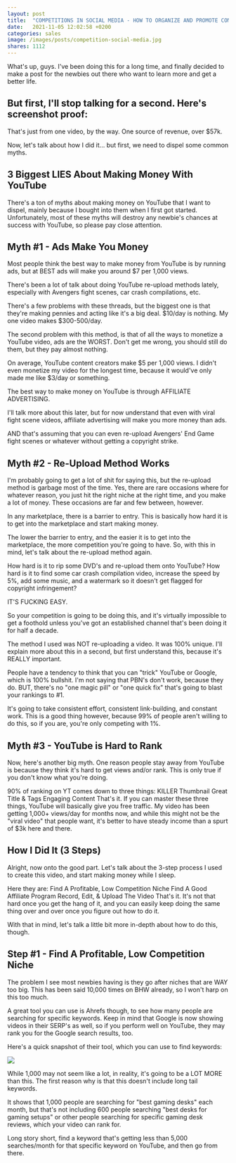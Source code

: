 ```yaml
---
layout: post
title:  "COMPETITIONS IN SOCIAL MEDIA - HOW TO ORGANIZE AND PROMOTE COMPETITIONS ON FACEBOOK OR INSTAGRAM?"
date:   2021-11-05 12:02:58 +0200
categories: sales
image: /images/posts/competition-social-media.jpg
shares: 1112
---
```


What's up, guys. I've been doing this for a long time, and finally decided to make a post for the newbies out there who want to learn more and get a better life.

But first, I'll stop talking for a second. Here's screenshot proof:
-----------


That's just from one video, by the way. One source of revenue, over $57k.

Now, let's talk about how I did it... but first, we need to dispel some common myths.


3 Biggest LIES About Making Money With YouTube
-----------

There's a ton of myths about making money on YouTube that I want to dispel, mainly because I bought into them when I first got started. Unfortunately, most of these myths will destroy any newbie's chances at success with YouTube, so please pay close attention.

Myth #1 - Ads Make You Money
-----------

Most people think the best way to make money from YouTube is by running ads, but at BEST ads will make you around $7 per 1,000 views.

There's been a lot of talk about doing YouTube re-upload methods lately, especially with Avengers fight scenes, car crash compilations, etc.

There's a few problems with these threads, but the biggest one is that they're making pennies and acting like it's a big deal. $10/day is nothing. My one video makes $300-500/day.

The second problem with this method, is that of all the ways to monetize a YouTube video, ads are the WORST. Don't get me wrong, you should still do them, but they pay almost nothing.

On average, YouTube content creators make $5 per 1,000 views. I didn't even monetize my video for the longest time, because it would've only made me like $3/day or something.

The best way to make money on YouTube is through AFFILIATE ADVERTISING.

I'll talk more about this later, but for now understand that even with viral fight scene videos, affiliate advertising will make you more money than ads.

AND that's assuming that you can even re-upload Avengers' End Game fight scenes or whatever without getting a copyright strike.

Myth #2 - Re-Upload Method Works
-----------

I'm probably going to get a lot of shit for saying this, but the re-upload method is garbage most of the time. Yes, there are rare occasions where for whatever reason, you just hit the right niche at the right time, and you make a lot of money. These occasions are far and few between, however.

In any marketplace, there is a barrier to entry. This is basically how hard it is to get into the marketplace and start making money.

The lower the barrier to entry, and the easier it is to get into the marketplace, the more competition you're going to have. So, with this in mind, let's talk about the re-upload method again.

How hard is it to rip some DVD's and re-upload them onto YouTube? How hard is it to find some car crash compilation video, increase the speed by 5%, add some music, and a watermark so it doesn't get flagged for copyright infringement?

IT'S FUCKING EASY.

So your competition is going to be doing this, and it's virtually impossible to get a foothold unless you've got an established channel that's been doing it for half a decade.

The method I used was NOT re-uploading a video. It was 100% unique. I'll explain more about this in a second, but first understand this, because it's REALLY important.

People have a tendency to think that you can "trick" YouTube or Google, which is 100% bullshit. I'm not saying that PBN's don't work, because they do. BUT, there's no "one magic pill" or "one quick fix" that's going to blast your rankings to #1.

It's going to take consistent effort, consistent link-building, and constant work. This is a good thing however, because 99% of people aren't willing to do this, so if you are, you're only competing with 1%.

Myth #3 - YouTube is Hard to Rank
-----------


Now, here's another big myth. One reason people stay away from YouTube is because they think it's hard to get views and/or rank. This is only true if you don't know what you're doing.

90% of ranking on YT comes down to three things:
KILLER Thumbnail
Great Title & Tags
Engaging Content
That's it. If you can master these three things, YouTube will basically give you free traffic. My video has been getting 1,000+ views/day for months now, and while this might not be the "viral video" that people want, it's better to have steady income than a spurt of $3k here and there.


How I Did It (3 Steps)
-----------

Alright, now onto the good part. Let's talk about the 3-step process I used to create this video, and start making money while I sleep.

Here they are:
Find A Profitable, Low Competition Niche
Find A Good Affiliate Program
Record, Edit, & Upload The Video
That's it. It's not that hard once you get the hang of it, and you can easily keep doing the same thing over and over once you figure out how to do it.

With that in mind, let's talk a little bit more in-depth about how to do this, though.

Step #1 - Find A Profitable, Low Competition Niche
-----------

The problem I see most newbies having is they go after niches that are WAY too big. This has been said 10,000 times on BHW already, so I won't harp on this too much.

A great tool you can use is Ahrefs though, to see how many people are searching for specific keywords. Keep in mind that Google is now showing videos in their SERP's as well, so if you perform well on YouTube, they may rank you for the Google search results, too.

Here's a quick snapshot of their tool, which you can use to find keywords:

<img src="{{site.baseurl}}/images/posts/desks/desks-yt.jpg">

While 1,000 may not seem like a lot, in reality, it's going to be a LOT MORE than this. The first reason why is that this doesn't include long tail keywords.

It shows that 1,000 people are searching for "best gaming desks" each month, but that's not including 600 people searching "best desks for gaming setups" or other people searching for specific gaming desk reviews, which your video can rank for.

Long story short, find a keyword that's getting less than 5,000 searches/month for that specific keyword on YouTube, and then go from there.